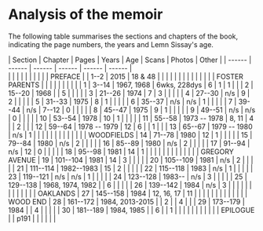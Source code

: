 # Analysis of the memoir

The following table summarises the sections and chapters of the book, indicating the page numbers, the years and Lemn Sissay's age.

|	Section	|	Chapter	|	Pages	|	Years	|	Age	|	Scans	|	Photos	|	Other	|
|	------	|	------	|	------	|	------	|	------	|	------	|				
|		|		|		|		|		|		|		|		|
|	PREFACE	|		|	1--2	|	2015	|	18 & 48	|		|		|		|
|		|		|		|		|		|		|		|		|
|	FOSTER PARENTS	|		|		|		|		|		|		|		|
|		|	1	|	3--14	|	1967, 1968	|	6wks, 228dys	|	6	|	1	|	1	|
|		|	2	|	15--20	|	1968	|		|	5	|		|		|
|		|	3	|	21--26	|	1974	|	7	|	3	|		|		|
|		|	4	|	27--30	|	n/s	|	9	|	2	|		|		|
|		|	5	|	31--33	|	1975	|	8	|	1	|		|		|
|		|	6	|	35--37	|	n/s	|	n/s	|	1	|		|		|
|		|	7	|	39--44	|	n/s	|	7--12	|	0	|		|		|
|		|	8	|	45--47	|	1975	|	9	|	1	|		|		|
|		|	9	|	49--51	|	n/s	|	n/s	|	0	|		|		|
|		|	10	|	53--54	|	1978	|	10	|	1	|		|		|
|		|	11	|	55--58	|	1973 -- 1978	|	8, 11	|	4	|		|	2	|
|		|	12	|	59--64	|	1978 -- 1979	|	12	|	6	|		|	1	|
|		|	13	|	65--67	|	1979 -- 1980	|	n/s	|	1	|		|		|
|		|		|		|		|		|		|		|		|
|	WOODFIELDS	|	14	|	71--78	|	1980	|	12	|	1	|		|		|
|		|	15	|	79--84	|	1980	|	n/s	|	2	|		|		|
|		|	16	|	85--89	|	1980	|	n/s	|	2	|		|		|
|		|	17	|	91--94	|	n/s	|	12	|	0	|		|		|
|		|	18	|	95--98	|	1981	|	14	|	1	|		|		|
|		|		|		|		|		|		|		|		|
|	GREGORY AVENUE	|	19	|	101--104	|	1981	|	14	|	3	|		|		|
|		|	20	|	105--109	|	1981	|	n/s	|	2	|		|		|
|		|	21	|	111--114	|	1982--1983	|	15	|	2	|		|		|
|		|	22	|	115--118	|	1983	|	n/s	|	1	|		|		|
|		|	23	|	119--121	|	n/s	|	n/s	|	1	|		|		|
|		|	24	|	123--128	|	1983--	|	n/s	|	3	|		|		|
|		|	25	|	129--138	|	1968, 1974, 1982	|		|	6	|		|		|
|		|	26	|	139--142	|	1984	|	n/s	|	3	|		|		|
|		|		|		|		|		|		|		|		|
|	OAKLANDS	|	27	|	145--158	|	1984	|	12, 16, 17	|	11	|		|		|
|		|		|		|		|		|		|		|		|
|	WOOD END	|	28	|	161--172	|	1984, 2013-2015	|		|	2	|		|	4	|
|		|	29	|	173--179	|	1984	|		|	4	|		|		|
|		|	30	|	181--189	|	1984, 1985	|		|	6	|		|	1	|
|		|		|		|		|		|		|		|		|
|	EPILOGUE	|		|	p191	|		|		|		|		|		|
